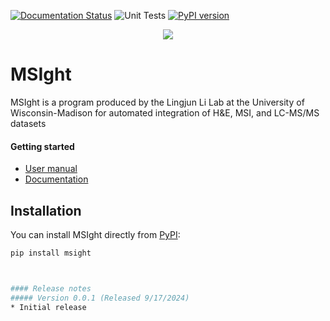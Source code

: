 [![Documentation Status](https://readthedocs.org/projects/msight-100/badge/?version=latest)](https://msight-100.readthedocs.io/en/latest/?badge=latest)
![Unit Tests](https://github.com/laurenfields/MSIght_1.0.0/actions/workflows/ci.yml/badge.svg)
[![PyPI version](https://badge.fury.io/py/msight.svg)](https://pypi.org/project/msight/)

<div align="center">
<img src="https://github.com/laurenfields/MSIght/blob/main/utils/MSIght_logo.png">
</div>

# MSIght

MSIght is a program produced by the Lingjun Li Lab at the University of Wisconsin-Madison for automated integration of H&E, MSI, and LC-MS/MS datasets

#### Getting started
* [User manual](https://docs.google.com/document/d/1LNEW0XPbH9mTnc5Fh0l7QC1vW48mU75P3hPOI2Tp66E/pub)
* [Documentation](https://msight-100.readthedocs.io/en/latest/)

## Installation

You can install MSIght directly from [PyPI](https://pypi.org/project/msight/):

```bash
pip install msight



#### Release notes
##### Version 0.0.1 (Released 9/17/2024)
* Initial release